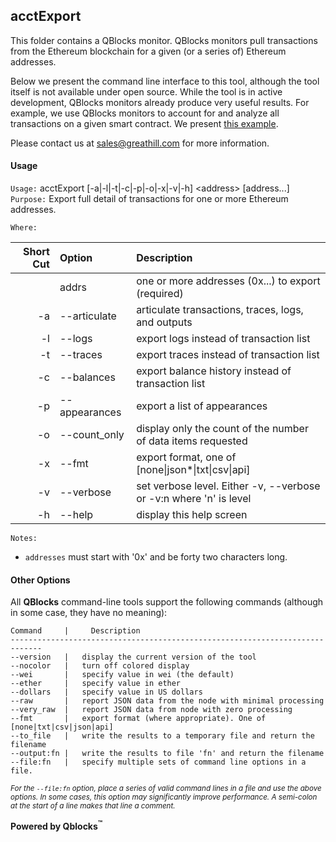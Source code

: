 ## acctExport

This folder contains a QBlocks monitor. QBlocks monitors pull transactions from the Ethereum blockchain for a given (or a series of) Ethereum addresses.

Below we present the command line interface to this tool, although the tool itself is not available under open source. While the tool is in active development, QBlocks monitors already produce very useful results. For example, we use QBlocks monitors to account for and analyze all transactions on a given smart contract. We present [this example](http://dao.quickblocks.io).

Please contact us at [sales@greathill.com](mailto:sales@greathill.com) for more information.

#### Usage

`Usage:`    acctExport [-a|-l|-t|-c|-p|-o|-x|-v|-h] &lt;address&gt; [address...]  
`Purpose:`  Export full detail of transactions for one or more Ethereum addresses.

`Where:`  

| Short Cut | Option | Description |
| -------: | :------- | :------- |
|  | addrs | one or more addresses (0x...) to export (required) |
| -a | --articulate | articulate transactions, traces, logs, and outputs |
| -l | --logs | export logs instead of transaction list |
| -t | --traces | export traces instead of transaction list |
| -c | --balances | export balance history instead of transaction list |
| -p | --appearances | export a list of appearances |
| -o | --count_only | display only the count of the number of data items requested |
| -x | --fmt <val> | export format, one of [none&#124;json*&#124;txt&#124;csv&#124;api] |
| -v | --verbose | set verbose level. Either -v, --verbose or -v:n where 'n' is level |
| -h | --help | display this help screen |

`Notes:`

- `addresses` must start with '0x' and be forty two characters long.

#### Other Options

All **QBlocks** command-line tools support the following commands (although in some case, they have no meaning):

    Command     |     Description
    -----------------------------------------------------------------------------
    --version   |   display the current version of the tool
    --nocolor   |   turn off colored display
    --wei       |   specify value in wei (the default)
    --ether     |   specify value in ether
    --dollars   |   specify value in US dollars
    --raw       |   report JSON data from the node with minimal processing
    --very_raw  |   report JSON data from node with zero processing
    --fmt       |   export format (where appropriate). One of [none|txt|csv|json|api]
    --to_file   |   write the results to a temporary file and return the filename
    --output:fn |   write the results to file 'fn' and return the filename
    --file:fn   |   specify multiple sets of command line options in a file.

<small>*For the `--file:fn` option, place a series of valid command lines in a file and use the above options. In some cases, this option may significantly improve performance. A semi-colon at the start of a line makes that line a comment.*</small>

**Powered by Qblocks<sup>&trade;</sup>**


